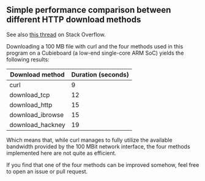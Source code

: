 ## Simple performance comparison between different HTTP download methods

See also [this thread](https://stackoverflow.com/questions/46765393/high-cpu-utilization-when-downloading-files) on Stack Overflow.

Downloading a 100 MB file with curl and the four methods used in this program on a Cubieboard (a low-end single-core ARM SoC) yields the following results:

| Download method  | Duration (seconds) |
| ------------- | ------------- |
| curl  | 9  |
| download_tcp  | 12  |
| download_http  | 15  |
| download_ibrowse  | 15  |
| download_hackney  | 19  |


Which means that, while curl manages to fully utilize the available bandwidth provided by the 100 MBit network interface, the four methods implemented here are not quite as efficient.

If you find that one of the four methods can be improved somehow, feel free to open an issue or pull request.
